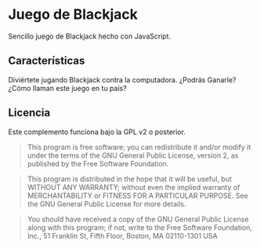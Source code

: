 # Juego de Blackjack

Sencillo juego de Blackjack hecho con JavaScript.

## Características

Diviértete jugando Blackjack contra la computadora. ¿Podrás Ganarle? ¿Cómo llaman este juego en tu país?



## Licencia

Este complemento funciona bajo la GPL v2 o posterior.

> This program is free software; you can redistribute it and/or modify it under the terms of the GNU General Public License, version 2, as published by the Free Software Foundation.

> This program is distributed in the hope that it will be useful, but WITHOUT ANY WARRANTY; without even the implied warranty of MERCHANTABILITY or FITNESS FOR A PARTICULAR PURPOSE. See the GNU General Public License for more details.

> You should have received a copy of the GNU General Public License along with this program; if not, write to the Free Software Foundation, Inc., 51 Franklin St, Fifth Floor, Boston, MA 02110-1301 USA